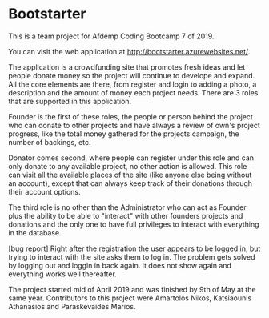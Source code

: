 # Bootstarter

This is a team project for Afdemp Coding Bootcamp 7 of 2019.


You can visit the web application at http://bootstarter.azurewebsites.net/.

  The application is a crowdfunding site that promotes fresh ideas and let people donate money so the project will continue to develope and expand.
  All the core elements are there, from register and login to adding a photo, a description and the amount of money each project needs. There are 3 roles that are supported in this application. 
  
  Founder is the first of these roles, the people or person behind the project who can donate to other projects and have always a review of own's project progress, like the total money gathered for the projects campaign, the number of backings, etc.
  
  Donator comes second, where people can register under this role and can only donate to any available project, no other action is allowed. This role can visit all the available places of the site (like anyone else being without an account), except that can always keep track of their donations through their account options.
  
  The third role is no other than the Administrator who can act as Founder plus the ability to be able to "interact" with other founders projects and donations and the only one to have full privileges to interact with everything in the database.
  
  

[bug report]
Right after the registration the user appears to be logged in, but trying to interact with the site asks them to log in. The problem gets solved by logging out and loggin in back again. It does not show again and everything works well thereafter.

The project started mid of April 2019 and was finished by 9th of May at the same year.
Contributors to this project were Amartolos Nikos, Katsiaounis Athanasios and Paraskevaides Marios.
